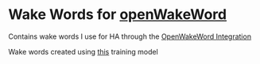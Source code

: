 # Wake Words for [openWakeWord](https://github.com/dscripka/openWakeWord)

Contains wake words I use for HA through the [OpenWakeWord Integration](https://github.com/fwartner/ha-openwakeword-installer)

Wake words created using [this](https://colab.research.google.com/drive/1q1oe2zOyZp7UsB3jJiQ1IFn8z5YfjwEb?usp=sharing#scrollTo=1cbqBebHXjFD) training model
